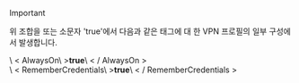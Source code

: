 >[!IMPORTANT]
>위 조합을 또는 소문자 'true'에서 다음과 같은 태그에 대 한 VPN 프로필의 일부 구성에서 발생합니다.
>
>\ < AlwaysOn\ >**true**\ < / AlwaysOn ><br>
>\ < RememberCredentials\ >**true**\ < / RememberCredentials >